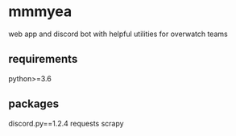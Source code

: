 # mmmyea
web app and discord bot with helpful utilities for overwatch teams

## requirements
python>=3.6

## packages
discord.py==1.2.4
requests
scrapy
